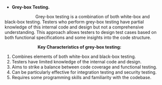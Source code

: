 ﻿- **Grey-box Testing.**

`              `Grey-box testing is a combination of both white-box and black-box testing. Testers who perform grey-box testing have partial knowledge of this internal code and design but not a comprehensive understanding. This approach allows testers to design test cases based on both functional specifications and some insights into the code structure.



`               `**Key Characteristics of grey-box testing:**



1) Combines elements of both white-box and black-box testing.
1) Testers have limited knowledge of the internal code and design.
1) Aims to strike a balance between code coverage and functional testing.
1) Can be particularly effective for integration testing and security testing.
1) Requires some programming skills and familiarity with the codebase.

